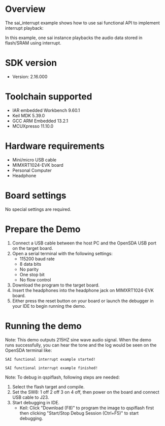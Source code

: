 Overview
========
The sai_interrupt example shows how to use sai functional API to implement interrupt playback:

In this example, one sai instance playbacks the audio data stored in flash/SRAM using interrupt.

SDK version
===========
- Version: 2.16.000

Toolchain supported
===================
- IAR embedded Workbench  9.60.1
- Keil MDK  5.39.0
- GCC ARM Embedded  13.2.1
- MCUXpresso  11.10.0

Hardware requirements
=====================
- Mini/micro USB cable
- MIMXRT1024-EVK board
- Personal Computer
- Headphone

Board settings
==============
No special settings are required.

Prepare the Demo
================
1.  Connect a USB cable between the host PC and the OpenSDA USB port on the target board. 
2.  Open a serial terminal with the following settings:
    - 115200 baud rate
    - 8 data bits
    - No parity
    - One stop bit
    - No flow control
3.  Download the program to the target board.
4. Insert the headphones into the headphone jack on MIMXRT1024-EVK board.
5. Either press the reset button on your board or launch the debugger in your IDE to begin running the demo.

Running the demo
================
Note: This demo outputs 215HZ sine wave audio signal.
When the demo runs successfully, you can hear the tone and the log would be seen on the OpenSDA terminal like:
~~~~~~~~~~~~~~~~~~~
SAI functional interrupt example started!

SAI functional interrupt example finished!
 ~~~~~~~~~~~~~~~~~~~

Note:
To debug in qspiflash, following steps are needed:
1. Select the flash target and compile.
2. Set the SW8: 1 off 2 off 3 on 4 off, then power on the board and connect USB cable to J23.
3. Start debugging in IDE.
   - Keil: Click "Download (F8)" to program the image to qspiflash first then clicking "Start/Stop Debug Session (Ctrl+F5)" to start debugging.
